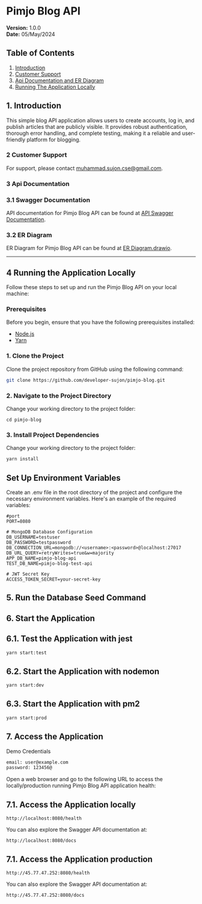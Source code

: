 # Pimjo Blog API

**Version:** 1.0.0  
**Date:** 05/May/2024

## Table of Contents

1. [Introduction](#1-introduction)
2. [Customer Support](#2-customer-support)
3. [Api Documentation and ER Diagram](#3-api-documentation)
4. [Running The Application Locally](#4-running-the-application-locally)

## 1. Introduction

This simple blog API application allows users to create accounts, log in, and publish articles that are publicly visible. It provides robust authentication, thorough error handling, and complete testing, making it a reliable and user-friendly platform for blogging.

### 2 Customer Support

For support, please contact [muhammad.sujon.cse@gmail.com](mailto:muhammad.sujon.cse@gmail.com).

### 3 Api Documentation

### 3.1 Swagger Documentation

API documentation for Pimjo Blog API can be found at [API Swagger Documentation](https://app.swaggerhub.com/apis/DEVOLOPERSUJON/pimjo-blog-api/1.0.0).

### 3.2 ER Diagram

ER Diagram for Pimjo Blog API can be found at [ER Diagram.drawio](https://drive.google.com/file/d/1OlHWHY4lbwEHLU4EMQIU9lDhmM7LAyO1/view?usp=sharing).

---

## 4 Running the Application Locally

Follow these steps to set up and run the Pimjo Blog API on your local machine:

### Prerequisites

Before you begin, ensure that you have the following prerequisites installed:

- [Node.js](https://nodejs.org/)
- [Yarn](https://classic.yarnpkg.com/en/docs/install/)

### 1. Clone the Project

Clone the project repository from GitHub using the following command:

```bash
git clone https://github.com/developer-sujon/pimjo-blog.git

```

### 2. Navigate to the Project Directory

Change your working directory to the project folder:

```
cd pimjo-blog

```

### 3. Install Project Dependencies

Change your working directory to the project folder:

```bash
yarn install
```

## Set Up Environment Variables

Create an .env file in the root directory of the project and configure the necessary environment variables. Here's an example of the required variables:

```env
#port
PORT=8080

# MongoDB Database Configuration
DB_USERNAME=testuser
DB_PASSWORD=testpassword
DB_CONNECTION_URL=mongodb://<username>:<password>@localhost:27017
DB_URL_QUERY=retryWrites=true&w=majority
APP_DB_NAME=pimjo-blog-api
TEST_DB_NAME=pimjo-blog-test-api

# JWT Secret Key
ACCESS_TOKEN_SECRET=your-secret-key
```

## 5. Run the Database Seed Command

## 6. Start the Application

## 6.1. Test the Application with jest

```bash
yarn start:test
```

## 6.2. Start the Application with nodemon

```bash
yarn start:dev
```

## 6.3. Start the Application with pm2

```bash
yarn start:prod
```

## 7. Access the Application

Demo Credentials

```bash
email: user@example.com
password: 123456@
```

Open a web browser and go to the following URL to access the locally/production running Pimjo Blog API application health:

## 7.1. Access the Application locally

```
http://localhost:8080/health

```

You can also explore the Swagger API documentation at:

```
http://localhost:8080/docs

```

## 7.1. Access the Application production

```
http://45.77.47.252:8080/health

```

You can also explore the Swagger API documentation at:

```
http://45.77.47.252:8080/docs

```
